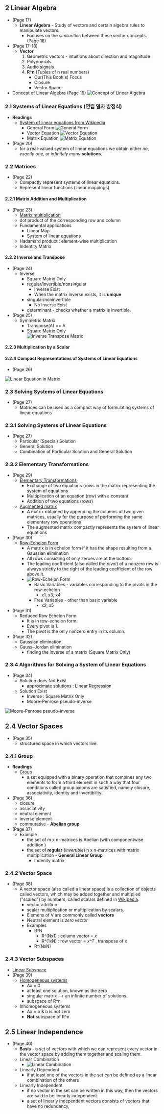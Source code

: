 ## 2 Linear Algebra
 * (Page 17)
   * **Linear Algebra** - Study of vectors and certain algebra rules to manipulate vectors.
     * Focuses on the *similarities* between these vector concepts. (Page 18)
 * (Page 17-18)
   * **Vector**
     1. Geometric vectors - intuitions about direction and magnitude
     1. Polynomials
     1. Audio signals
     1. **R^n** (Tuples of n real numbers)
        * Our(This Book's) Focus
        * Closure 
        * Vector Space
 * Concept of Linear Algebra (Page 19)
 ![Concept of Linear Algebra](https://github.com/kicom95/Math-For-Machine-Learning/blob/master/MML/Images/concept%20of%20linear%20algebra.JPG) 
### 2.1 Systems of Linear Equations (연립 일차 방정식)
 * **Readings**
   * [System of linear equations from Wikipedia](https://en.wikipedia.org/wiki/System_of_linear_equations) 
     * General Form
     ![General Form](https://wikimedia.org/api/rest_v1/media/math/render/svg/f50252ba5f1e440c6323e52462ebcd22d1aa7716)
     * Vector Equation
     ![Vector Equation](https://wikimedia.org/api/rest_v1/media/math/render/svg/27012bec5c523ae61a7a760cbf383e2962ede481)
     * Matrix Equation
     ![Matrix Equation](https://wikimedia.org/api/rest_v1/media/math/render/svg/85b8cb94702eb575b664969060eb077ab8ac37a6)
 * (Page 20)
   * for a real-valued system of linear equations we obtain either *no*, *exactly one*, or *infinitely many* **solutions**.
### 2.2 Matrices
 * (Page 22)
   * Compactly represent systems of linear equations.
   * Represent linear functions (linear mappings)
#### 2.2.1 Matrix Addition and Multiplication
 * (Page 23)
    * [Matrix multiplication](https://en.wikipedia.org/wiki/Matrix_multiplication)
     * dot product of the corresponding row and column
     * Fundamental applications
       * Linear Map
       * System of linear equations
   * Hadamard product : element-wise multiplication
   * Indentity Matrix
#### 2.2.2 Inverse and Transpose
 * (Page 24)
   * Inverse
     * Square Matrix Only
     * regular/invertible/nonsingular
       * Inverse Exist
       * When the matrix inverse exists, it is **unique**
     * singular/noninvertible
       * No Inverse Exist
     * determinant - checks whether a matrix is invertible.  
 * (Page 25)
   * Symmetric Matrix
     * Transpose(A) == A
     * Square Matrix Only    
![Inverse Transpose Matrix](https://github.com/kicom95/Math-For-Machine-Learning/blob/master/MML/Images/inverse%20transpose%20matrix.JPG) 
#### 2.2.3 Multiplication by a Scalar
#### 2.2.4 Compact Representations of Systems of Linear Equations
 * (Page 26)
 
 ![Linear Equation in Matrix](https://github.com/kicom95/Math-For-Machine-Learning/blob/master/MML/Images/compact_representation_of_linear_equation.JPG) 
### 2.3 Solving Systems of Linear Equations
 * (Page 27)
   * Matrices can be used as a compact way of formulating systems of linear equations
### 2.3.1 Solving Systems of Linear Equations
 * (Page 27)
   * Particular (Special) Solution
   * General Solution
   * Combination of Particular Solution and General Solution
### 2.3.2 Elementary Transformations  
* (Page 29)   
  * [Elementary Transformations](https://en.wikipedia.org/wiki/Elementary_matrix#Operations)
    * Exchange of two equations (rows in the matrix representing the system of equations
    * Multiplication of an equation (row) with a constant 
    * Addition of two equations (rows)
  * [Augmented matrix](https://en.wikipedia.org/wiki/Augmented_matrix)  
    * A matrix obtained by appending the columns of two given matrices, usually for the purpose of performing the same elementary row operations 
    * The augmented matrix compactly represents the system of linear equations
* (Page 30)
  * [Row-Echelon Form](https://en.wikipedia.org/wiki/Row_echelon_form)
    * A matrix is in echelon form if it has the shape resulting from a Gaussian elimination
    * All rows consisting of only zeroes are at the bottom.
    * The leading coefficient (also called the *pivot*) of a nonzero row is always strictly to the right of the leading coefficient of the row above it.
    * ![Row-Echelon Form](https://wikimedia.org/api/rest_v1/media/math/render/svg/3743aca294b2e5346c167819fd9ee0bcb79ef22c)
      * Basic Variables - variables corresponding to the pivots in the row-echelon
        * x1, x3, x4
      * Free Variables  - other than basic variable
        * x2, x5
* (Page 31)
  * Reduced Row Echelon Form
    * It is in row-echelon form.
    * Every pivot is 1.
    * The pivot is the only nonzero entry in its column.
* (Page 32)
  * Gaussian elimination
  * Gauss–Jordan elimination
    *  finding the inverse of a matrix (Square Matrix Only)
### 2.3.4 Algorithms for Solving a System of Linear Equations
* (Page 34)
  * Solution does Not Exist
    * approximate solutions : Linear Regression
  * Solution Exist
    * Inverse : Square Matrix Only
    * Moore-Penrose pseudo-inverse
   
![Moore-Penrose pseudo-inverse](https://github.com/kicom95/Math-For-Machine-Learning/blob/master/MML/Images/Moore-Penrose%20pseudo-inverse.JPG)

## 2.4 Vector Spaces
* (Page 35)
  * structured space in which vectors live.
### 2.4.1 Group
* **Readings**
  * [Group](https://en.wikipedia.org/wiki/Group_(mathematics))
    *  a set equipped with a binary operation that combines any two elements to form a third element in such a way that four conditions called group axioms are satisfied, namely closure, associativity, identity and invertibility. 
* (Page 36)
  * closure
  * associativity
  * neutral element
  * inverse element 
  * commutative - **Abelian group**
* (Page 37)
  * Example
    * the set of m x n-matrices is Abelian (with componentwise addition )
    * the set of **regular** (*invertible*) n x n-matrices with matrix multiplication - **General Linear Group**
      * Indenity matrix
    
### 2.4.2 Vector Space
* (Page 38)
  * A vector space (also called a linear space) is a collection of objects called vectors, which may be added together and multiplied ("scaled") by numbers, called scalars defined in [Wikipedia](https://en.wikipedia.org/wiki/Vector_space).
    * vector addition
    * scalar multiplication or multiplication by scalars.
    * Elemens of V are commonly called **vectors**
    * Neutral element is *zero vector*
    * Examples
      * R^N
        * R^(Nx1) : column vector = *x*
        * R^(1xN) : row vector = *x^T* , transpose of x
      * R^(NxN)

### 2.4.3 Vector Subspaces
* [Linear Subspace](https://en.wikipedia.org/wiki/Linear_subspace)
* (Page 39)
   * [Homogeneous systems](https://en.wikipedia.org/wiki/System_of_linear_equations#Homogeneous_systems)
     * Ax = 0
     * at least one solution, known as the zero
     * singular matrix --> an infinite number of solutions.
     * subspace of R^n
   * Inhomogeneous systems  
     * Ax = b & b is not zero
     * **Not** subspace of R^n
## 2.5 Linear Independence
* (Page 40)
  *  **Basis** - a set of vectors with which we can represent every vector  in the vector space by adding them together and scaling them. 
  * Linear Combination
    * ![Linear Combination](https://wikimedia.org/api/rest_v1/media/math/render/svg/0a701e9b8de6ac82da0fe68b425b44688d1d0b97)
  * Linearly Dependent
    * if at least one of the vectors in the set can be defined as a linear combination of the others
  * Linearly Independent
    * if no vector in the set can be written in this way, then the vectors are said to be linearly independent.
    * a set of linearly independent vectors consists of vectors that have no redundancy,
